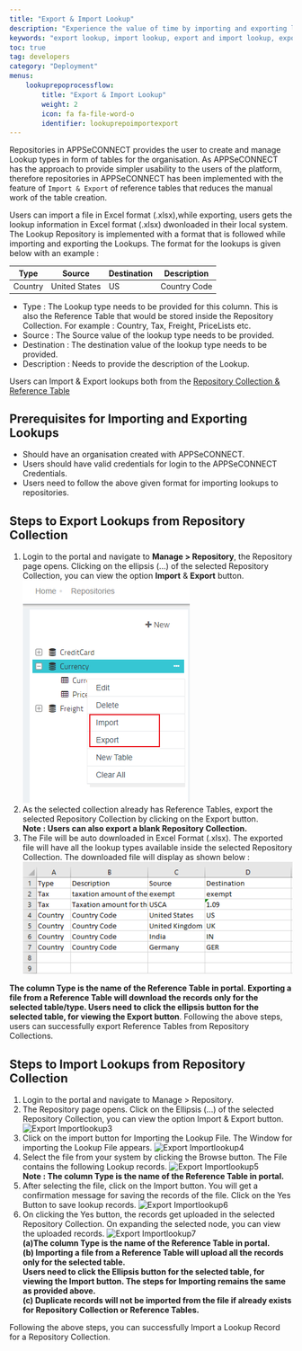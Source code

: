 ```yaml
---
title: "Export & Import Lookup"
description: "Experience the value of time by importing and exporting lookups"
keywords: "export lookup, import lookup, export and import lookup, export lookup from repository collection, import lookup from repository collection"
toc: true
tag: developers
category: "Deployment"
menus: 
    lookuprepoprocessflow:
        title: "Export & Import Lookup"
        weight: 2
        icon: fa fa-file-word-o
        identifier: lookuprepoimportexport
---
```


Repositories in APPSeCONNECT provides the user to create and manage Lookup types in form of tables for the organisation. 
As APPSeCONNECT has the approach to provide simpler usability to the users of the platform, 
therefore repositories in APPSeCONNECT has been implemented with the feature of `Import & Export` of 
reference tables that reduces the manual work of the table creation.

Users can import a file in  Excel format (.xlsx),while exporting, users gets the lookup information in Excel 
format (.xlsx) dwonloaded in their local system. The Lookup Repository is implemented with a format that is followed while 
importing and exporting the Lookups. The format for the lookups is given below with an example :

|Type|Source|Destination|Description|
|---|---|---|----------|
|Country|United States|US|Country Code|

* Type : The Lookup type needs to be provided for this column. This is also the Reference Table that would be 
  stored inside the Repository Collection. For example : Country, Tax, Freight, PriceLists etc. 
* Source : The Source value of the lookup type needs to be provided.
* Destination : The destination value of the lookup type needs to be provided.
* Description : Needs to provide the description of the Lookup.

Users can Import & Export lookups both from the [Repository Collection & Reference Table](/deployment/Lookup-repository-masterdata/)

## Prerequisites for Importing and Exporting Lookups
* Should have an organisation created with APPSeCONNECT.
* Users should have valid credentials for login to the APPSeCONNECT Credentials.
* Users need to follow the above given format for importing lookups to repositories.

## Steps to Export Lookups from Repository Collection
1.	Login to the portal and navigate to **Manage > Repository**, the Repository page opens. Clicking on the ellipsis (...) of the selected Repository Collection, you can view the option **Import** & **Export** button.
![Export Importlookup1](/staticfiles/processflow/media/export-importlookup1.png)  
2.	As the selected collection already has Reference Tables, export the selected Repository Collection by clicking on the Export button.  
 **Note : Users can also export a blank Repository Collection.**
3.	The File will be auto downloaded in Excel Format (.xlsx). 
The exported file will have all the lookup types available inside the selected 
Repository Collection. The downloaded file will display as shown below :  
![Export Importlookup2](/staticfiles/processflow/media/export-importlookup2.png)   

**The column Type is the name of the Reference Table in portal. Exporting a file from a Reference Table will download the records 
 only for the selected table/type. Users need to click the ellipsis 
 button for the selected table, for viewing the Export button**. Following the above steps, users can successfully export Reference Tables from Repository Collections.

## Steps to Import Lookups from Repository Collection
1.	Login to the portal and navigate to Manage > Repository.
2.	The Repository page opens. Click on the Ellipsis (...) of the selected
    Repository Collection, you can view the option Import & Export button.  
![Export Importlookup3](../../staticfiles/processflow/media/export-importlookup3.png)  
3.	Click on the import button for Importing the Lookup File. The Window for 
    importing the Lookup File appears.
![Export Importlookup4](../../staticfiles/processflow/media/export-importlookup4.png)  
4.	Select the file from your system by clicking the Browse button. The File 
    contains the following Lookup records.
![Export Importlookup5](../../staticfiles/processflow/media/export-importlookup5.png)   
**Note : The column Type is the name of the Reference Table in portal.**
5.	After selecting the file, click on the Import button. You will get a confirmation message for saving the records of the file. Click on the Yes Button to save lookup records.
![Export Importlookup6](../../staticfiles/processflow/media/export-importlookup6.png)  
6.	On clicking the Yes button, the records get uploaded in the selected Repository Collection. On expanding the selected node, you can view the uploaded records.
 ![Export Importlookup7](../../staticfiles/processflow/media/export-importlookup7.png)  
**(a)The column Type is the name of the Reference Table in portal.                        
  (b) Importing a file from a Reference Table will upload all the records only for the selected table.                    
  Users need to click the Ellipsis button for the selected table, for viewing the 
  Import button. The steps for Importing remains the same as provided above.                      
  (c) Duplicate records will not be imported from the file if already exists for
   Repository Collection or Reference Tables.** 

Following the above steps, you can successfully Import a Lookup Record for a Repository Collection.
 




